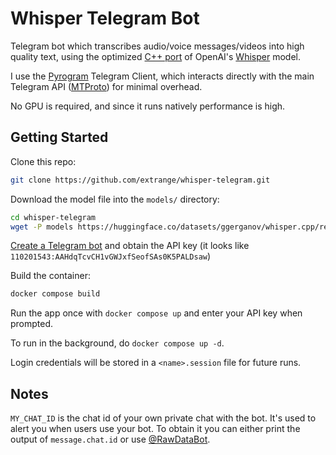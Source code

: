 # Whisper Telegram Bot

Telegram bot which transcribes audio/voice messages/videos into high quality text, using the optimized [C++ port][whisper.cpp] of OpenAI's [Whisper][whisper] model.

I use the [Pyrogram][pyrogram] Telegram Client, which interacts directly with the main Telegram API ([MTProto][mtproto]) for minimal overhead.

No GPU is required, and since it runs natively performance is high.

## Getting Started

Clone this repo:

```bash
git clone https://github.com/extrange/whisper-telegram.git
```

Download the model file into the `models/` directory:

```bash
cd whisper-telegram
wget -P models https://huggingface.co/datasets/ggerganov/whisper.cpp/resolve/main/ggml-large.bin
```

[Create a Telegram bot][botfather] and obtain the API key (it looks like `110201543:AAHdqTcvCH1vGWJxfSeofSAs0K5PALDsaw`)

Build the container:

```bash
docker compose build
```

Run the app once with `docker compose up` and enter your API key when prompted.

To run in the background, do `docker compose up -d`.

Login credentials will be stored in a `<name>.session` file for future runs.

## Notes

`MY_CHAT_ID` is the chat id of your own private chat with the bot. It's used to alert you when users use your bot. To obtain it you can either print the output of `message.chat.id` or use [@RawDataBot][rawdatabot].


[whisper]: https://openai.com/blog/whisper/
[whisper.cpp]: https://github.com/ggerganov/whisper.cpp
[pyrogram]: https://docs.pyrogram.org/
[mtproto]: https://docs.pyrogram.org/topics/mtproto-vs-botapi
[botfather]: https://core.telegram.org/bots/features#creating-a-new-bot
[rawdatabot]: https://t.me/RawDataBot